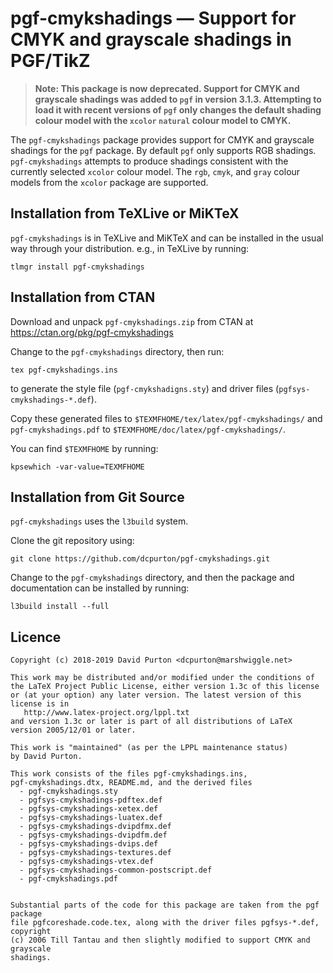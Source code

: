 # pgf-cmykshadings — Support for CMYK and grayscale shadings in PGF/TikZ

> **Note: This package is now deprecated. Support for CMYK and grayscale
> shadings was added to `pgf` in version 3.1.3. Attempting to load it with
> recent versions of `pgf` only changes the default shading colour model with
> the `xcolor` `natural` colour model to CMYK.**

The `pgf-cmykshadings` package provides support for CMYK and grayscale shadings
for the `pgf` package. By default `pgf` only supports RGB shadings.
`pgf-cmykshadings` attempts to produce shadings consistent with the currently
selected `xcolor` colour model. The `rgb`, `cmyk`, and `gray` colour models
from the `xcolor` package are supported.

## Installation from TeXLive or MiKTeX

`pgf-cmykshadings` is in TeXLive and MiKTeX and can be installed in the usual
way through your distribution. e.g., in TeXLive by running:

```
tlmgr install pgf-cmykshadings
```

## Installation from CTAN

Download and unpack `pgf-cmykshadings.zip` from CTAN at
https://ctan.org/pkg/pgf-cmykshadings

Change to the `pgf-cmykshadings` directory, then run:

```
tex pgf-cmykshadings.ins
```

to generate the style file (`pgf-cmykshadigns.sty`) and driver files
(`pgfsys-cmykshadings-*.def`).

Copy these generated files to `$TEXMFHOME/tex/latex/pgf-cmykshadings/` and
`pgf-cmykshadings.pdf` to `$TEXMFHOME/doc/latex/pgf-cmykshadings/`.

You can find `$TEXMFHOME` by running:

```
kpsewhich -var-value=TEXMFHOME
```

## Installation from Git Source

`pgf-cmykshadings` uses the `l3build` system.

Clone the git repository using:

```
git clone https://github.com/dcpurton/pgf-cmykshadings.git
```

Change to the `pgf-cmykshadings` directory, and then the package and
documentation can be installed by running:

```
l3build install --full
```

## Licence

```
Copyright (c) 2018-2019 David Purton <dcpurton@marshwiggle.net>

This work may be distributed and/or modified under the conditions of
the LaTeX Project Public License, either version 1.3c of this license
or (at your option) any later version. The latest version of this
license is in
   http://www.latex-project.org/lppl.txt
and version 1.3c or later is part of all distributions of LaTeX
version 2005/12/01 or later.

This work is "maintained" (as per the LPPL maintenance status)
by David Purton.

This work consists of the files pgf-cmykshadings.ins,
pgf-cmykshadings.dtx, README.md, and the derived files
  - pgf-cmykshadings.sty
  - pgfsys-cmykshadings-pdftex.def
  - pgfsys-cmykshadings-xetex.def
  - pgfsys-cmykshadings-luatex.def
  - pgfsys-cmykshadings-dvipdfmx.def
  - pgfsys-cmykshadings-dvipdfm.def
  - pgfsys-cmykshadings-dvips.def
  - pgfsys-cmykshadings-textures.def
  - pgfsys-cmykshadings-vtex.def
  - pgfsys-cmykshadings-common-postscript.def
  - pgf-cmykshadings.pdf


Substantial parts of the code for this package are taken from the pgf package
file pgfcoreshade.code.tex, along with the driver files pgfsys-*.def, copyright
(c) 2006 Till Tantau and then slightly modified to support CMYK and grayscale
shadings.
```

